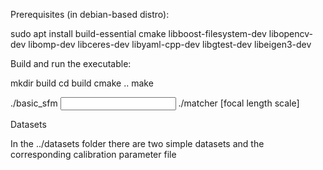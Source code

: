 

Prerequisites (in debian-based distro):

sudo apt install build-essential cmake libboost-filesystem-dev libopencv-dev libomp-dev libceres-dev libyaml-cpp-dev libgtest-dev libeigen3-dev

Build and run the executable:

mkdir build
cd build
cmake ..
make

./basic_sfm <input data file> <output ply file>
./matcher <calibration parameters filename> <images folder filename><output data file> [focal length scale]

Datasets

In the ../datasets folder there are two simple datasets and the corresponding calibration parameter file



